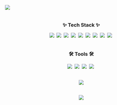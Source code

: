 <div>
  <img src="https://capsule-render.vercel.app/api?type=wave&height=200&text=Hi!%20I'm%20KyeongBin&fontAlign=50&theme=dark&fontAlignY=50&fontSize=90&">
</div>

<br>

<h3 align="center">✨ Tech Stack ✨</h3>
<div align="center">
<img src="https://img.shields.io/badge/html5-E34F26.svg?style=for-the-badge&logo=html5&logoColor=white" />&nbsp
  <img src="https://img.shields.io/badge/javascript-F7DF1E.svg?style=for-the-badge&logo=javascript&logoColor=20232a" />&nbsp
  <img src="https://img.shields.io/badge/typescript-007ACC.svg?style=for-the-badge&logo=typescript&logoColor=white" />&nbsp
  <img src="https://img.shields.io/badge/react-20232a.svg?style=for-the-badge&logo=react&logoColor=61DAFB" />&nbsp
    <img src="https://img.shields.io/badge/React%20Query-FF4154?style=for-the-badge&logo=react%20query&logoColor=white" />&nbsp
    <img src="https://img.shields.io/badge/Recoil-3578E5?style=for-the-badge&logo=recoil&logoColor=white" />&nbsp
    <img src="https://img.shields.io/badge/zustand-2854D0?style=for-the-badge&logo=zustand&logoColor=white" />&nbsp
    <img src="https://img.shields.io/badge/styledcomponents-DB7093?style=for-the-badge&logo=styled-components&logoColor=white"/>&nbsp
    <img src="https://img.shields.io/badge/TailwindCSS-06B6D4?style=for-the-badge&logo=Tailwind CSS&logoColor=white"/>&nbsp
</div>

<br>

<h3 align="center">🛠 Tools 🛠</h3>
<div align="center">
  <img src="https://img.shields.io/badge/git-F05033.svg?style=for-the-badge&logo=git&logoColor=white" />&nbsp
  <img src="https://img.shields.io/badge/github-181717.svg?style=for-the-badge&logo=github&logoColor=white" />&nbsp
  <img src="https://img.shields.io/badge/Notion-F3F3F3.svg?style=for-the-badge&logo=notion&logoColor=black" />&nbsp
  <img src="https://img.shields.io/badge/figma-F24E1E.svg?style=for-the-badge&logo=figma&logoColor=white" />&nbsp
</div>

<br>
<br>

<div align="center">
<img src="https://github-readme-stats.vercel.app/api?username=BaDook2&show_icons=true&theme=dark&bg_color=000"/>  
</div>

<br>
<br>

<div align="center">
<img src="https://github-readme-stats.vercel.app/api/top-langs/?username=BaDook2&layout=compact&theme=dark">
</div>


<br>

